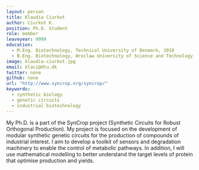 ```yaml
---
layout: person
title: Klaudia Ciurkot
author: Ciurkot K.
position: Ph.D. Student
role: member
leaveyear: 9999
education:
  - M.Eng. Biotechnology, Technical University of Denmark, 2018
  - B.Eng. Biotechnology, Wroclaw University of Science and Technology 2016
image: klaudia-ciurkot.jpg
email: klaci@dtu.dk
twitter: none
github: none
url: "http://www.syncrop.org/syncrop/"
keywords:
  - synthetic biology
  - genetic circuits
  - industrial biotechnology
---
```

My Ph.D. is a part of the SynCrop project (Synthetic Circuits for Robust Orthogonal Production). My project is focused on the development of modular synthetic genetic circuits for the production of compounds of industrial interest. I aim to develop a toolkit of sensors and degradation machinery to enable the control of metabolic pathways. In addition, I will use mathematical modelling to better understand the target levels of protein that optimise production and yields.
